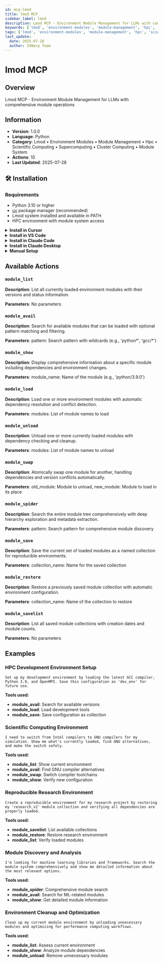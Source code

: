 ```yaml
---
id: mcp-lmod
title: lmod MCP
sidebar_label: lmod
description: Lmod MCP - Environment Module Management for LLMs with comprehensive module operations
keywords: ['lmod', 'environment-modules', 'module-management', 'hpc', 'scientific-computing', 'supercomputing', 'cluster-computing', 'module-system']
tags: ['lmod', 'environment-modules', 'module-management', 'hpc', 'scientific-computing', 'supercomputing', 'cluster-computing', 'module-system']
last_update:
  date: 2025-07-28
  author: IOWarp Team
---
```


# lmod MCP

## Overview
Lmod MCP - Environment Module Management for LLMs with comprehensive module operations

## Information
- **Version**: 1.0.0
- **Language**: Python
- **Category**: Lmod • Environment Modules • Module Management • Hpc • Scientific Computing • Supercomputing • Cluster Computing • Module System
- **Actions**: 10
- **Last Updated**: 2025-07-28

## 🛠️ Installation

### Requirements

- Python 3.10 or higher
- [uv](https://docs.astral.sh/uv/) package manager (recommended)
- Lmod system installed and available in PATH
- HPC environment with module system access

<details>
<summary><b>Install in Cursor</b></summary>

Go to: `Settings` -> `Cursor Settings` -> `MCP` -> `Add new global MCP server`

Pasting the following configuration into your Cursor `~/.cursor/mcp.json` file is the recommended approach. You may also install in a specific project by creating `.cursor/mcp.json` in your project folder. See [Cursor MCP docs](https://docs.cursor.com/context/model-context-protocol) for more info.

```json
{
  "mcpServers": {
    "lmod-mcp": {
      "command": "uvx",
      "args": ["iowarp-mcps", "lmod"]
    }
  }
}
```

</details>

<details>
<summary><b>Install in VS Code</b></summary>

Add this to your VS Code MCP config file. See [VS Code MCP docs](https://code.visualstudio.com/docs/copilot/chat/mcp-servers) for more info.

```json
"mcp": {
  "servers": {
    "lmod-mcp": {
      "type": "stdio",
      "command": "uvx",
      "args": ["iowarp-mcps", "lmod"]
    }
  }
}
```

</details>

<details>
<summary><b>Install in Claude Code</b></summary>

Run this command. See [Claude Code MCP docs](https://docs.anthropic.com/en/docs/agents-and-tools/claude-code/tutorials#set-up-model-context-protocol-mcp) for more info.

```sh
claude mcp add lmod-mcp -- uvx iowarp-mcps lmod
```

</details>

<details>
<summary><b>Install in Claude Desktop</b></summary>

Add this to your Claude Desktop `claude_desktop_config.json` file. See [Claude Desktop MCP docs](https://modelcontextprotocol.io/quickstart/user) for more info.

```json
{
  "mcpServers": {
    "lmod-mcp": {
      "command": "uvx",
      "args": ["iowarp-mcps", "lmod"]
    }
  }
}
```

</details>

<details>
<summary><b>Manual Setup</b></summary>

**Linux/macOS:**
```bash
CLONE_DIR=$(pwd)
git clone https://github.com/iowarp/iowarp-mcps.git
uv --directory=$CLONE_DIR/iowarp-mcps/mcps/lmod run lmod-mcp --help
```

**Windows CMD:**
```cmd
set CLONE_DIR=%cd%
git clone https://github.com/iowarp/iowarp-mcps.git
uv --directory=%CLONE_DIR%\iowarp-mcps\mcps\lmod run lmod-mcp --help
```

**Windows PowerShell:**
```powershell
$env:CLONE_DIR=$PWD
git clone https://github.com/iowarp/iowarp-mcps.git
uv --directory=$env:CLONE_DIR\iowarp-mcps\mcps\lmod run lmod-mcp --help
```

</details>

## Available Actions

### `module_list`

**Description**: List all currently loaded environment modules with their versions and status information.

**Parameters**: No parameters

### `module_avail`

**Description**: Search for available modules that can be loaded with optional pattern matching and filtering.

**Parameters**: pattern: Search pattern with wildcards (e.g., 'python*', 'gcc/*')

### `module_show`

**Description**: Display comprehensive information about a specific module including dependencies and environment changes.

**Parameters**: module_name: Name of the module (e.g., 'python/3.9.0')

### `module_load`

**Description**: Load one or more environment modules with automatic dependency resolution and conflict detection.

**Parameters**: modules: List of module names to load

### `module_unload`

**Description**: Unload one or more currently loaded modules with dependency checking and cleanup.

**Parameters**: modules: List of module names to unload

### `module_swap`

**Description**: Atomically swap one module for another, handling dependencies and version conflicts automatically.

**Parameters**: old_module: Module to unload, new_module: Module to load in its place

### `module_spider`

**Description**: Search the entire module tree comprehensively with deep hierarchy exploration and metadata extraction.

**Parameters**: pattern: Search pattern for comprehensive module discovery

### `module_save`

**Description**: Save the current set of loaded modules as a named collection for reproducible environments.

**Parameters**: collection_name: Name for the saved collection

### `module_restore`

**Description**: Restore a previously saved module collection with automatic environment configuration.

**Parameters**: collection_name: Name of the collection to restore

### `module_savelist`

**Description**: List all saved module collections with creation dates and module counts.

**Parameters**: No parameters



## Examples

### HPC Development Environment Setup

```
Set up my development environment by loading the latest GCC compiler, Python 3.9, and OpenMPI. Save this configuration as 'dev_env' for future use.
```

**Tools used:**
- **module_avail**: Search for available versions
- **module_load**: Load development tools
- **module_save**: Save configuration as collection

### Scientific Computing Environment

```
I need to switch from Intel compilers to GNU compilers for my simulation. Show me what's currently loaded, find GNU alternatives, and make the switch safely.
```

**Tools used:**
- **module_list**: Show current environment
- **module_avail**: Find GNU compiler alternatives
- **module_swap**: Switch compiler toolchains
- **module_show**: Verify new configuration

### Reproducible Research Environment

```
Create a reproducible environment for my research project by restoring my 'research_v2' module collection and verifying all dependencies are properly loaded.
```

**Tools used:**
- **module_savelist**: List available collections
- **module_restore**: Restore research environment
- **module_list**: Verify loaded modules

### Module Discovery and Analysis

```
I'm looking for machine learning libraries and frameworks. Search the module system comprehensively and show me detailed information about the most relevant options.
```

**Tools used:**
- **module_spider**: Comprehensive module search
- **module_avail**: Search for ML-related modules
- **module_show**: Get detailed module information

### Environment Cleanup and Optimization

```
Clean up my current module environment by unloading unnecessary modules and optimizing for performance computing workflows.
```

**Tools used:**
- **module_list**: Assess current environment
- **module_show**: Analyze module dependencies
- **module_unload**: Remove unnecessary modules

